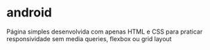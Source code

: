 # android
 Página simples desenvolvida com apenas HTML e CSS para praticar responsividade sem media queries, flexbox ou grid layout
